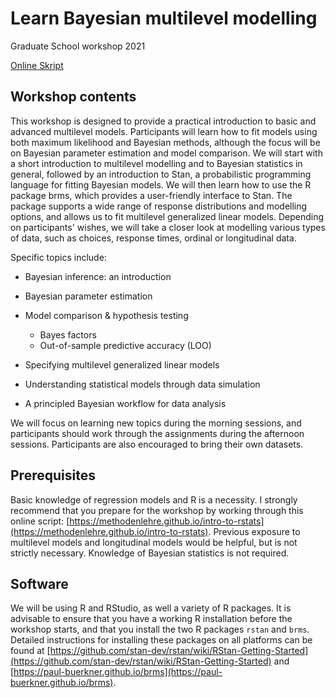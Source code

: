 # Learn Bayesian multilevel modelling
Graduate School workshop 2021

[Online Skript](https://awellis.github.io/learnmultilevelmodels/)

## Workshop contents
This workshop is designed to provide a practical introduction to basic
and advanced multilevel models. Participants will learn how to fit models using
both maximum likelihood and Bayesian methods, although the focus will be on
Bayesian parameter estimation and model comparison. We will start with a short
introduction to multilevel modelling and to Bayesian statistics in general,
followed by an introduction to Stan, a probabilistic programming language for
fitting Bayesian models. We will then learn how to use the R package brms, which
provides a user-friendly interface to Stan. The package supports a wide range of
response distributions and modelling options, and allows us to fit multilevel
generalized linear models. Depending on participants' wishes, we will take a
closer look at modelling various types of data, such as choices, response times,
ordinal or longitudinal data.

Specific topics include:

* Bayesian inference: an introduction

* Bayesian parameter estimation
  
* Model comparison & hypothesis testing
    + Bayes factors
    + Out-of-sample predictive accuracy (LOO)
  
* Specifying multilevel generalized linear models
  
* Understanding statistical models through data simulation
  
* A principled Bayesian workflow for data analysis

We will focus on learning new topics during the morning sessions, and
participants should work through the assignments during the afternoon sessions.
Participants are also encouraged to bring their own datasets.

## Prerequisites

Basic knowledge of regression models and R is a necessity. I strongly recommend
that you prepare for the workshop by working through this online script:
[https://methodenlehre.github.io/intro-to-rstats](https://methodenlehre.github.io/intro-to-rstats).
Previous exposure to multilevel models and longitudinal models would be helpful,
but is not strictly necessary. Knowledge of Bayesian statistics is not required.

## Software

We will be using R and RStudio, as well a variety of R packages. It is
advisable to ensure that you have a working R installation before the workshop
starts, and that you install the two R packages `rstan` and `brms`. Detailed
instructions for installing these packages on all platforms can be found at
[https://github.com/stan-dev/rstan/wiki/RStan-Getting-Started](https://github.com/stan-dev/rstan/wiki/RStan-Getting-Started)
and [https://paul-buerkner.github.io/brms](https://paul-buerkner.github.io/brms).
